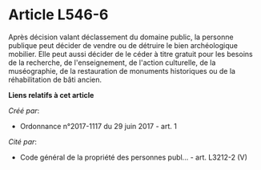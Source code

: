 # Article L546-6

Après décision valant déclassement du domaine public, la personne publique peut décider de vendre ou de détruire le bien
archéologique mobilier. Elle peut aussi décider de le céder à titre gratuit pour les besoins de la recherche, de
l'enseignement, de l'action culturelle, de la muséographie, de la restauration de monuments historiques ou de la
réhabilitation de bâti ancien.

**Liens relatifs à cet article**

_Créé par_:

  - Ordonnance n°2017-1117 du 29 juin 2017 - art. 1

_Cité par_:

  - Code général de la propriété des personnes publ... - art. L3212-2 (V)
